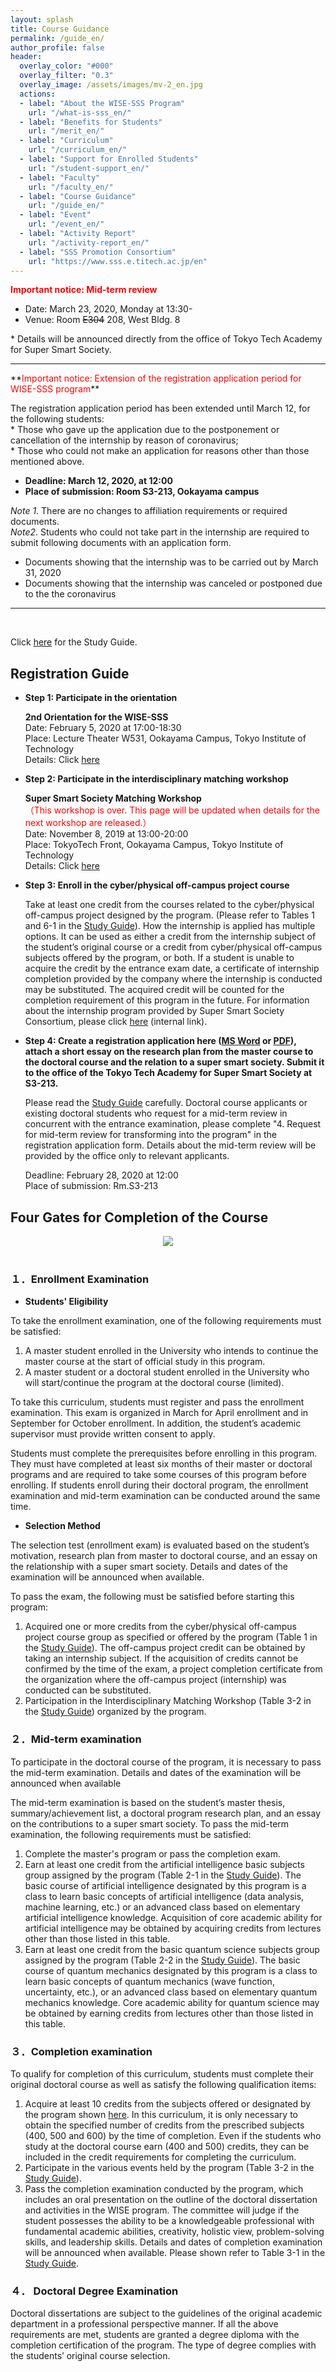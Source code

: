 ```yaml
---
layout: splash
title: Course Guidance
permalink: /guide_en/
author_profile: false
header:
  overlay_color: "#000"
  overlay_filter: "0.3"
  overlay_image: /assets/images/mv-2_en.jpg
  actions:
  - label: "About the WISE-SSS Program"
    url: "/what-is-sss_en/"
  - label: "Benefits for Students"
    url: "/merit_en/"
  - label: "Curriculum"
    url: "/curriculum_en/"
  - label: "Support for Enrolled Students"
    url: "/student-support_en/"
  - label: "Faculty"
    url: "/faculty_en/"
  - label: "Course Guidance"
    url: "/guide_en/"
  - label: "Event"
    url: "/event_en/"
  - label: "Activity Report"
    url: "/activity-report_en/"
  - label: "SSS Promotion Consortium"
    url: "https://www.sss.e.titech.ac.jp/en"
---
```


**<span style="color:Red">Important notice: Mid-term review</span>**

* Date: March 23, 2020, Monday at 13:30-<br>
* Venue: Room ~~E304~~ 208, West Bldg. 8<br>

\* Details will be announced directly from the office of Tokyo Tech Academy for Super Smart Society.

<hr>
**<span style="color:Red">Important notice: Extension of the registration application period for WISE-SSS program</span>**

The registration application period has been extended until March 12, for the following students:<br>
\* Those who gave up the application due to the postponement or cancellation of the internship by reason of coronavirus;<br>
\* Those who could not make an application for reasons other than those mentioned above.

* **Deadline: March 12, 2020, at 12:00**
* **Place of submission: Room S3-213, Ookayama campus**

*Note 1*. There are no changes to affiliation requirements or required documents.<br>
*Note2*. Students who could not take part in the internship are required to submit following documents with an application form.
* Documents showing that the internship was to be carried out by March 31, 2020
* Documents showing that the internship was canceled or postponed due to the the coronavirus

<hr>
<br>

Click [here](/doc/Guide_SSS_en.pdf) for the Study Guide.

## Registration Guide

* **Step 1: Participate in the orientation**

  **2nd Orientation for the WISE-SSS**<br>
  Date: February 5, 2020 at 17:00-18:30<br>
  Place: Lecture Theater W531, Ookayama Campus, Tokyo Institute of Technology<br>
  Details: Click [here](/2nd-orientation_en/)

* **Step 2: Participate in the interdisciplinary matching workshop**

  **Super Smart Society Matching Workshop**<br>
  <span style="color:Red">（This workshop is over. This page will be updated when details for the next workshop are released.）</span><br>
  Date: November 8, 2019 at 13:00-20:00<br>
  Place: TokyoTech Front, Ookayama Campus, Tokyo Institute of Technology<br>
  Details: Click [here](http://www.sss.e.titech.ac.jp/event-sss-matching-ws-20191108/)

* **​Step 3: Enroll in the cyber/physical off-campus project course**

  Take at least one credit from the courses related to the cyber/physical off-campus project designed by the program. (Please refer to Tables 1 and 6-1 in the [Study Guide](/doc/Guide_SSS_en.pdf)). How the internship is applied has multiple options. It can be used as either a credit from the internship subject of the student’s original course or a credit from cyber/physical off-campus subjects offered by the program, or both. If a student is unable to acquire the credit by the entrance exam date, a certificate of internship completion provided by the company where the internship is conducted may be substituted. The acquired credit will be counted for the completion requirement of this program in the future. For information about the internship program provided by Super Smart Society Consortium, please click [here](https://www.sss.e.titech.ac.jp/for_students/for_students_only/) (internal link).

* **Step 4: Create a registration application here ([MS Word](/doc/2020_Spring_Application.docx) or [PDF](/doc/2020_Spring_Application.pdf)), attach a short essay on the research plan from the master course to the doctoral course and the relation to a super smart society. Submit it to the office of the Tokyo Tech Academy for Super Smart Society at S3-213.**

  Please read the [Study Guide](/doc/Guide_SSS_en.pdf) carefully. Doctoral course applicants or existing doctoral students who request for a mid-term review in concurrent with the entrance examination, please complete "4. Request for mid-term review for transforming into the program" in the registration application form. Details about the mid-term review will be provided by the office only to relevant applicants.

  Deadline: February 28, 2020 at 12:00<br>
  Place of submission: Rm.S3-213


## Four Gates for Completion of the Course

<div style="text-align:center"><img src="/assets/images/curriculum (002).jpg" /></div><br>

### １．Enrollment Examination

* **Students' Eligibility**

To take the enrollment examination, one of the following requirements must be satisfied:

1. A master student enrolled in the University who intends to continue the master course at the start of official study in this program.
2. A master student or a doctoral student enrolled in the University who will start/continue the program at the doctoral course (limited).

To take this curriculum, students must register and pass the enrollment examination. This exam is organized in March for April enrollment and in September for October enrollment. In addition, the student’s academic supervisor must provide written consent to apply.

Students must complete the prerequisites before enrolling in this program. They must have completed at least six months of their master or doctoral programs and are required to take some courses of this program before enrolling. If students enroll during their doctoral program, the enrollment examination and mid-term examination can be conducted around the same time.

* **Selection Method**

The selection test (enrollment exam) is evaluated based on the student’s motivation, research plan from master to doctoral course, and an essay on the relationship with a super smart society. Details and dates of the examination will be announced when available.

To pass the exam, the following must be satisfied before starting this program:

1. Acquired one or more credits from the cyber/physical off-campus project course group as specified or offered by the program (Table 1 in the [Study Guide](/doc/Guide_SSS_en.pdf)). The off-campus project credit can be obtained by taking an internship subject. If the acquisition of credits cannot be confirmed by the time of the exam, a project completion certificate from the organization where the off-campus project (internship) was conducted can be substituted.
2. Participation in the Interdisciplinary Matching Workshop (Table 3-2 in the [Study Guide](/doc/Guide_SSS_en.pdf)) organized by the program.

### ２．Mid-term examination

To participate in the doctoral course of the program, it is necessary to pass the mid-term examination. Details and dates of the examination will be announced when available

The mid-term examination is based on the student’s master thesis, summary/achievement list, a doctoral program research plan, and an essay on the contributions to a super smart society. To pass the mid-term examination, the following requirements must be satisfied:

1. Complete the master's program or pass the completion exam.
2. Earn at least one credit from the artificial intelligence basic subjects group assigned by the program (Table 2-1 in the [Study Guide](/doc/Guide_SSS_en.pdf)). The basic course of artificial intelligence designated by this program is a class to learn basic concepts of artificial intelligence (data analysis, machine learning, etc.) or an advanced class based on elementary artificial intelligence knowledge. Acquisition of core academic ability for artificial intelligence may be obtained by acquiring credits from lectures other than those listed in this table.
3. Earn at least one credit from the basic quantum science subjects group assigned by the program (Table 2-2 in the [Study Guide](/doc/Guide_SSS_en.pdf)). The basic course of quantum mechanics designated by this program is a class to learn basic concepts of quantum mechanics (wave function, uncertainty, etc.), or an advanced class based on elementary quantum mechanics knowledge. Core academic ability for quantum science may be obtained by earning credits from lectures other than those listed in this table.


### ３．Completion examination

To qualify for completion of this curriculum, students must complete their original doctoral course as well as satisfy the following qualification items:

1. Acquire at least 10 credits from the subjects offered or designated by the program shown [here](/doc/Guide_SSS_en.pdf). In this curriculum, it is only necessary to obtain the specified number of credits from the prescribed subjects (400, 500 and 600) by the time of completion. Even if the students who study at the doctoral course earn (400 and 500) credits, they can be included in the credit requirements for completing the curriculum.
2. Participate in the various events held by the program (Table 3-2 in the [Study Guide](/doc/Guide_SSS_en.pdf)).
3. Pass the completion examination conducted by the program, which includes an oral presentation on the outline of the doctoral dissertation and activities in the WISE program. The committee will judge if the student possesses the ability to be a knowledgeable professional with fundamental academic abilities, creativity, holistic view, problem-solving skills, and leadership skills. Details and dates of completion examination will be announced when available. Please shown refer to Table 3-1 in the [Study Guide](/doc/Guide_SSS_en.pdf).

### ４． Doctoral Degree Examination

Doctoral dissertations are subject to the guidelines of the original academic department in a professional perspective manner. If all the above requirements are met, students are granted a degree diploma with the completion certification of the program. The type of degree complies with the students’ original course selection.
